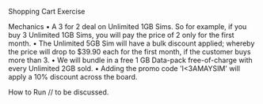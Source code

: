 Shopping Cart Exercise

Mechanics
    • A 3 for 2 deal on Unlimited 1GB Sims. So for example, if you buy 3 Unlimited 1GB
    Sims, you will pay the price of 2 only for the first month.
    • The Unlimited 5GB Sim will have a bulk discount applied; whereby the price will
    drop to $39.90 each for the first month, if the customer buys more than 3.
    • We will bundle in a free 1 GB Data-pack free-of-charge with every Unlimited
    2GB sold.
    • Adding the promo code 'I<3AMAYSIM' will apply a 10% discount across the
    board.

How to Run
// to be discussed.